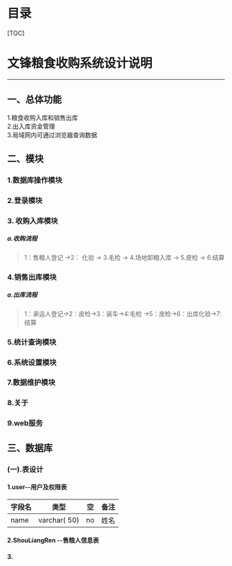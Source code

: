 # 目录
[TOC]
# 文锋粮食收购系统设计说明
---
## 一、总体功能
1.粮食收购入库和销售出库  
2.出入库资金管理  
3.局域网内可通过浏览器查询数据  
## 二、模块  
### 1.数据库操作模块
### 2.登录模块 

### 3. 收购入库模块
##### a.收购流程  
>1：售粮人登记 ->2： 化验 -> 3.毛检 -> 4.场地卸粮入库 -> 5.皮检 -> 6.结算  

### 4.销售出库模块  
##### a.出库流程
>1：承运人登记->2：皮检->3：装车->4:毛检 ->5：皮检->6：出库化验->7:结算

### 5.统计查询模块  
### 6.系统设置模块  
### 7.数据维护模块  
### 8.关于  
### 9.web服务

## 三、数据库

### (一).表设计
#### 1.user--用户及权限表

|字段名| 类型 |空|备注|
| ---- | ---- |--|--|
| name | varchar( 50) |no|姓名|




#### 2.ShouLiangRen --售粮人信息表
#### 3.
